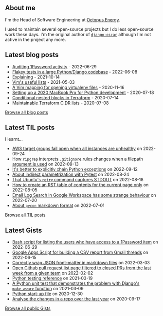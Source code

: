 ## About me
I'm the Head of Software Engineering at [Octopus Energy](https://octopus.energy/).

I used to maintain several open-source projects but I do less open-source work these days. I'm the original author of [`django-oscar`](https://github.com/django-oscar/django-oscar) although I'm not active in the project any more. 
## Latest blog posts
- [Auditing 1Password activity](https://codeinthehole.com/tips/auditing-1password-activity/) - 2022-06-29
- [Flakey tests in a large Python/Django codebase](https://codeinthehole.com/news/oe-tech-flakey-tests/) - 2022-06-08
- [Explaining](https://codeinthehole.com/tips/explaining/) - 2021-10-14
- [Vim's useful lists](https://codeinthehole.com/tips/vim-lists/) - 2021-05-03
- [A Vim mapping for opening virtualenv files](https://codeinthehole.com/tips/a-vim-mapping-for-opening-virtualenv-files/) - 2020-11-16
- [Setting up a 2020 MacBook Pro for Python development](https://codeinthehole.com/guides/settings-up-a-2020-macbook-for-python-development/) - 2020-07-18
- [Conditional nested blocks in Terraform](https://codeinthehole.com/tips/conditional-nested-blocks-in-terraform/) - 2020-07-14
- [Maintainable Terraform CIDR lists](https://codeinthehole.com/tips/terraform-cidrs/) - 2020-07-08

[Browse all blog posts](https://codeinthehole.com/writing/)
## Latest TIL posts
I learnt...
- [AWS target groups fail open when all instances are unhealthy](https://til.codeinthehole.com/posts/aws-target-groups-fail-open-when-all-instances-are-unhealthy/) on 2022-09-24
- [How `ripgrep` interprets `.gitignore` rules changes when a filepath argument is used](https://til.codeinthehole.com/posts/how-ripgrep-interprets-gitignore-rules-changes-when-a-filepath-argument-is-used/) on 2022-09-13
- [It's better to explicitly chain Python exceptions](https://til.codeinthehole.com/posts/its-better-to-explicitly-chain-exceptions/) on 2022-09-12
- [About indirect parametrization with Pytest](https://til.codeinthehole.com/posts/about-indirect-parametrization-with-pytest/) on 2022-08-24
- [That Ubuntu's `retry` command captures STDOUT](https://til.codeinthehole.com/posts/that-retry-captures-stdout/) on 2022-08-18
- [How to create an RST table of contents for the current page only](https://til.codeinthehole.com/posts/how-to-create-an-rst-table-of-contents-for-the-sections-of-the-current-page/) on 2022-08-05
- [Email Log Search in Google Workspace has some strange behaviour](https://til.codeinthehole.com/posts/email-log-search-in-google-workspace-has-some-strange-behaviour/) on 2022-07-20
- [About `pycon` markdown format](https://til.codeinthehole.com/posts/about-pycon-markdown-format/) on 2022-07-01

[Browse all TIL posts](https://til.codeinthehole.com)
## Latest Gists
- [Bash script for listing the users who have access to a 1Password item](https://gist.github.com/codeinthehole/d6b35b56ad17d9f165f86d102caf0cd7) on 2022-06-29
- [Google Apps Script for building a CSV report from Gmail threads](https://gist.github.com/codeinthehole/488f3cb403c55ff62f51526ae252b8e8) on 2022-06-15
- [Correctly wrap JSON front-matter in markdown files](https://gist.github.com/codeinthehole/7aa7c4100a7af8ec61bed3130171a97d) on 2022-03-03
- [Open Github pull request list page filtered to closed PRs from the last week from a given team](https://gist.github.com/codeinthehole/302d4c42c782c8ef212d6e8295af73c1) on 2022-02-02
- [Python testing reference](https://gist.github.com/codeinthehole/9193c53f16371ec38cebc97aa1abf987) on 2021-03-19
- [A Python unit test that demonstrates the problem with Django's `make_aware` function](https://gist.github.com/codeinthehole/1ac10da7874033406f25f86df07b88ff) on 2021-03-09
- [Python start-up file](https://gist.github.com/codeinthehole/caafd18ecf215b8113ffea167c78dc28) on 2020-12-30
- [Analyse the changes in a repo over the last year](https://gist.github.com/codeinthehole/0fff5ec1dfb29f7085d7a2d6d3feca05) on 2020-09-17

[Browse all public Gists](https://gist.github.com/codeinthehole)
